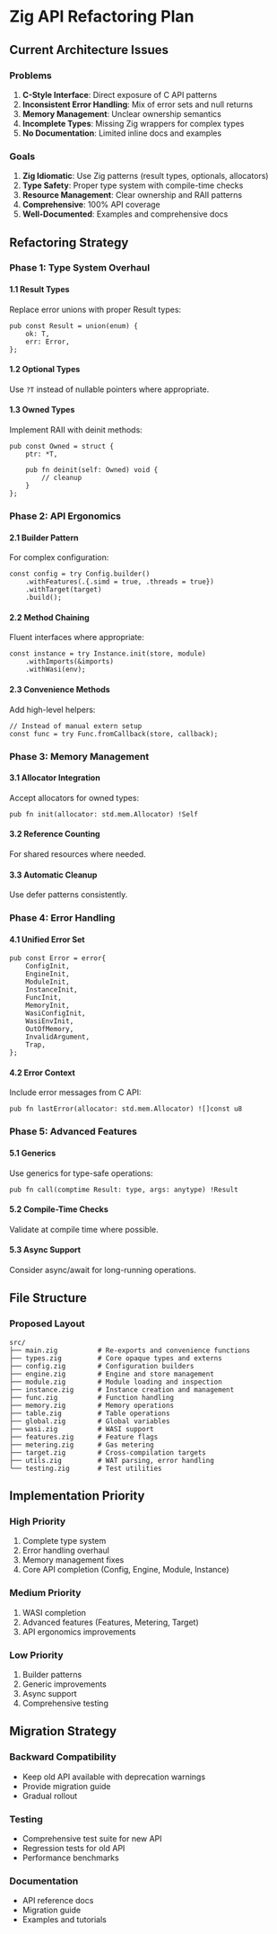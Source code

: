 # Zig API Refactoring Plan

## Current Architecture Issues

### Problems
1. **C-Style Interface**: Direct exposure of C API patterns
2. **Inconsistent Error Handling**: Mix of error sets and null returns
3. **Memory Management**: Unclear ownership semantics
4. **Incomplete Types**: Missing Zig wrappers for complex types
5. **No Documentation**: Limited inline docs and examples

### Goals
1. **Zig Idiomatic**: Use Zig patterns (result types, optionals, allocators)
2. **Type Safety**: Proper type system with compile-time checks
3. **Resource Management**: Clear ownership and RAII patterns
4. **Comprehensive**: 100% API coverage
5. **Well-Documented**: Examples and comprehensive docs

## Refactoring Strategy

### Phase 1: Type System Overhaul

#### 1.1 Result Types
Replace error unions with proper Result types:
```zig
pub const Result = union(enum) {
    ok: T,
    err: Error,
};
```

#### 1.2 Optional Types
Use `?T` instead of nullable pointers where appropriate.

#### 1.3 Owned Types
Implement RAII with deinit methods:
```zig
pub const Owned = struct {
    ptr: *T,
    
    pub fn deinit(self: Owned) void {
        // cleanup
    }
};
```

### Phase 2: API Ergonomics

#### 2.1 Builder Pattern
For complex configuration:
```zig
const config = try Config.builder()
    .withFeatures(.{.simd = true, .threads = true})
    .withTarget(target)
    .build();
```

#### 2.2 Method Chaining
Fluent interfaces where appropriate:
```zig
const instance = try Instance.init(store, module)
    .withImports(&imports)
    .withWasi(env);
```

#### 2.3 Convenience Methods
Add high-level helpers:
```zig
// Instead of manual extern setup
const func = try Func.fromCallback(store, callback);
```

### Phase 3: Memory Management

#### 3.1 Allocator Integration
Accept allocators for owned types:
```zig
pub fn init(allocator: std.mem.Allocator) !Self
```

#### 3.2 Reference Counting
For shared resources where needed.

#### 3.3 Automatic Cleanup
Use defer patterns consistently.

### Phase 4: Error Handling

#### 4.1 Unified Error Set
```zig
pub const Error = error{
    ConfigInit,
    EngineInit,
    ModuleInit,
    InstanceInit,
    FuncInit,
    MemoryInit,
    WasiConfigInit,
    WasiEnvInit,
    OutOfMemory,
    InvalidArgument,
    Trap,
};
```

#### 4.2 Error Context
Include error messages from C API:
```zig
pub fn lastError(allocator: std.mem.Allocator) ![]const u8
```

### Phase 5: Advanced Features

#### 5.1 Generics
Use generics for type-safe operations:
```zig
pub fn call(comptime Result: type, args: anytype) !Result
```

#### 5.2 Compile-Time Checks
Validate at compile time where possible.

#### 5.3 Async Support
Consider async/await for long-running operations.

## File Structure

### Proposed Layout
```
src/
├── main.zig          # Re-exports and convenience functions
├── types.zig         # Core opaque types and externs
├── config.zig        # Configuration builders
├── engine.zig        # Engine and store management
├── module.zig        # Module loading and inspection
├── instance.zig      # Instance creation and management
├── func.zig          # Function handling
├── memory.zig        # Memory operations
├── table.zig         # Table operations
├── global.zig        # Global variables
├── wasi.zig          # WASI support
├── features.zig      # Feature flags
├── metering.zig      # Gas metering
├── target.zig        # Cross-compilation targets
├── utils.zig         # WAT parsing, error handling
└── testing.zig       # Test utilities
```

## Implementation Priority

### High Priority
1. Complete type system
2. Error handling overhaul
3. Memory management fixes
4. Core API completion (Config, Engine, Module, Instance)

### Medium Priority
1. WASI completion
2. Advanced features (Features, Metering, Target)
3. API ergonomics improvements

### Low Priority
1. Builder patterns
2. Generic improvements
3. Async support
4. Comprehensive testing

## Migration Strategy

### Backward Compatibility
- Keep old API available with deprecation warnings
- Provide migration guide
- Gradual rollout

### Testing
- Comprehensive test suite for new API
- Regression tests for old API
- Performance benchmarks

### Documentation
- API reference docs
- Migration guide
- Examples and tutorials